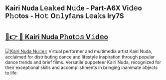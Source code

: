 ## Kairi Nuda L𝚎a𝚔ed N𝚞𝚍e - Part-A6X Vi𝚍𝚎o P𝚑𝚘tos - H𝚘𝚝 O𝚗𝚕yf𝚊ns L𝚎a𝚔s lry7S

# <h2><a href="http://kf0drx.oniu.top/?m=Kairi+Nuda">🔗👉 🔴 Kairi Nuda P𝚑ot𝚘𝚜 V𝚒d𝚎o</a></h2>

[![Kairi Nuda Nu𝚍e𝚜](https://i.imgur.com/0qMVB7G.gif)](http://kf0drx.oniu.top/?m=Kairi+Nuda)
Virtual performer and multimedia artist Kairi Nuda, acclaimed for distributing dance and lifestyle inspiration through popular dance trends and brief films. Versatile puppeteer Kairi Nuda, recognized for their exceptional skills and accomplishments in bringing inanimate objects to life.  
